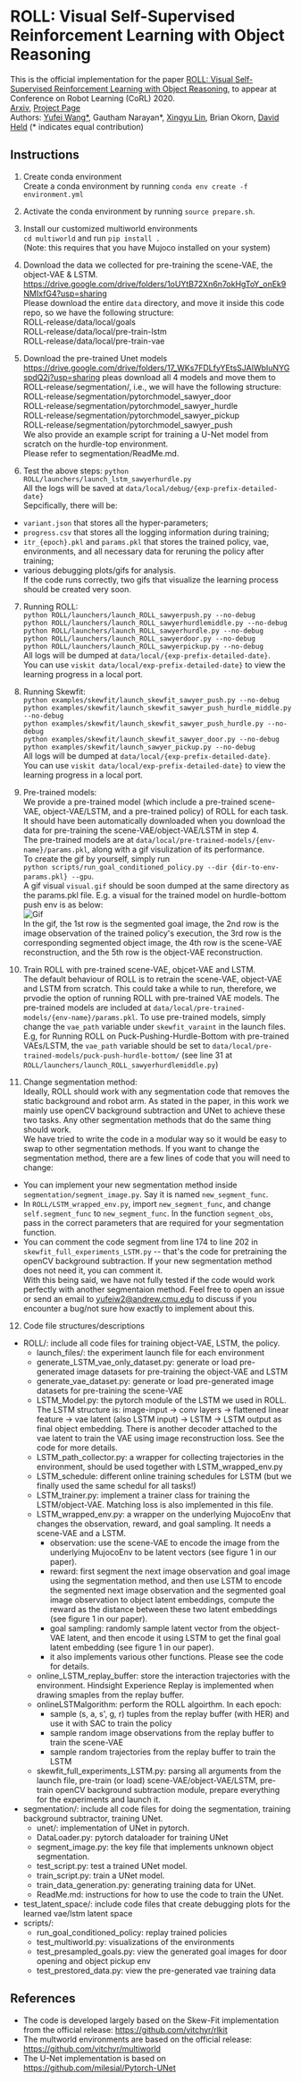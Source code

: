 # ROLL: Visual Self-Supervised Reinforcement Learning with Object Reasoning

This is the official implementation for the paper [ROLL: Visual Self-Supervised Reinforcement Learning with Object Reasoning](https://sites.google.com/andrew.cmu.edu/roll), to appear at Conference on Robot Learning (CoRL) 2020.  
[Arxiv](), [Project Page](https://sites.google.com/andrew.cmu.edu/roll)  
Authors: [Yufei Wang*](https://yufeiwang63.github.io/), Gautham Narayan*, [Xingyu Lin](https://xingyu-lin.github.io/), Brian Okorn, [David Held](https://davheld.github.io/) (* indicates equal contribution)


## Instructions
1. Create conda environment  
Create a conda environment by running `conda env create -f environment.yml`  

2. Activate the conda environment by running `source prepare.sh`.  

3. Install our customized multiworld environments   
`cd multiworld` and run `pip install .`  
(Note: this requires that you have Mujoco installed on your system)

4. Download the data we collected for pre-training the scene-VAE, the object-VAE & LSTM.    
https://drive.google.com/drive/folders/1oUYtB72Xn6n7okHgToY_onEk9NMIxfG4?usp=sharing  
Please download the entire `data` directory, and move it inside this code repo, so we have the following structure:  
ROLL-release/data/local/goals  
ROLL-release/data/local/pre-train-lstm    
ROLL-release/data/local/pre-train-vae    

5. Download the pre-trained Unet models  
https://drive.google.com/drive/folders/17_WKs7FDLfyYEtsSJAIWbIuNYGspdQ2j?usp=sharing 
pleas download all 4 models and move them to ROLL-release/segmentation/, i.e., we will have the following structure:  
ROLL-release/segmentation/pytorchmodel_sawyer_door  
ROLL-release/segmentation/pytorchmodel_sawyer_hurdle  
ROLL-release/segmentation/pytorchmodel_sawyer_pickup  
ROLL-release/segmentation/pytorchmodel_sawyer_push  
We also provide an example script for training a U-Net model from scratch on the hurdle-top environment.  
Please refer to segmentation/ReadMe.md.

6. Test the above steps: `python ROLL/launchers/launch_lstm_sawyerhurdle.py`  
All the logs will be saved at `data/local/debug/{exp-prefix-detailed-date}`  
Sepcifically, there will be:  
- `variant.json` that stores all the hyper-parameters;   
- `progress.csv` that stores all the logging information during training;  
- `itr_{epoch}.pkl` and `params.pkl` that stores the trained policy, vae, environments, and all necessary data for reruning the policy after training;    
- various debugging plots/gifs for analysis.     
If the code runs correctly, two gifs that visualize the learning process should be created very soon.

7. Running ROLL:   
`python ROLL/launchers/launch_ROLL_sawyerpush.py --no-debug`  
`python ROLL/launchers/launch_ROLL_sawyerhurdlemiddle.py --no-debug`  
`python ROLL/launchers/launch_ROLL_sawyerhurdle.py --no-debug`  
`python ROLL/launchers/launch_ROLL_sawyerdoor.py --no-debug`  
`python ROLL/launchers/launch_ROLL_sawyerpickup.py --no-debug`  
All logs will be dumped at `data/local/{exp-prefix-detailed-date}`.  
You can use `viskit data/local/exp-prefix-detailed-date}` to view the learning progress in a local port.

8. Running Skewfit:  
`python examples/skewfit/launch_skewfit_sawyer_push.py --no-debug`  
`python examples/skewfit/launch_skewfit_sawyer_push_hurdle_middle.py --no-debug`  
`python examples/skewfit/launch_skewfit_sawyer_push_hurdle.py --no-debug`  
`python examples/skewfit/launch_skewfit_sawyer_door.py --no-debug`  
`python examples/skewfit/launch_sawyer_pickup.py --no-debug`  
All logs will be dumped at `data/local/{exp-prefix-detailed-date}`.  
You can use `viskit data/local/exp-prefix-detailed-date}` to view the learning progress in a local port.

9. Pre-trained models:  
We provide a pre-trained model (which include a pre-trained scene-VAE, object-VAE/LSTM, and a pre-trained policy) of ROLL for each task. It should have been automatically downloaded when you download the data for pre-training the scene-VAE/object-VAE/LSTM in step 4.  
The pre-trained models are at `data/local/pre-trained-models/{env-name}/params.pkl`, along with a gif visulization of its performance.  
To create the gif by yourself, simply run   
`python scripts/run_goal_conditioned_policy.py --dir {dir-to-env-params.pkl} --gpu`.   
A gif visual `visual.gif` should be soon dumped at the same directory as the params.pkl file. E.g. a visual for the trained model on hurdle-bottom push env is as below:  
![Gif](hurdle-bottom-visual.gif)   
In the gif, the 1st row is the segmented goal image, the 2nd row is the image observation of the trained policy's execution, the 3rd row is the corresponding segmented object image, the 4th row is the scene-VAE reconstruction, and the 5th row is the object-VAE reconstruction.   

10. Train ROLL with pre-trained scene-VAE, objcet-VAE and LSTM.  
The default behaviour of ROLL is to retrain the scene-VAE, object-VAE and LSTM from scratch. This could take a while to run, therefore, we prvodie the option of running ROLL with pre-trained VAE models. The pre-trained models are included at `data/local/pre-trained-models/{env-name}/params.pkl`. To use pre-trained models, simply change the `vae_path` variable under `skewfit_varaint` in the launch files. E.g, for Running ROLL on Puck-Pushing-Hurdle-Bottom with pre-trained VAEs/LSTM, the `vae_path` variable should be set to `data/local/pre-trained-models/puck-push-hurdle-bottom/` (see line 31 at `ROLL/launchers/launch_ROLL_sawyerhurdlemiddle.py`) 

11. Change segmentation method:  
Ideally, ROLL should work with any segmentation code that removes the static background and robot arm. As stated in the paper, in this work we mainly use openCV background subtraction and UNet to achieve these two tasks. Any other segmentation methods that do the same thing should work.  
We have tried to write the code in a modular way so it would be easy to swap to other segmentation methods. If you want to change the segmentation method, there are a few lines of code that you will need to change:
- You can implement your new segmentation method inside `segmentation/segment_image.py`. Say it is named `new_segment_func`.  
- In `ROLL/LSTM_wrapped_env.py`, import `new_segment_func`, and change `self.segment_func` to `new_segment_func`. In the function `segment_obs`, pass in the correct parameters that are required for your segmentation function.  
- You can comment the code segment from line 174 to line 202 in `skewfit_full_experiments_LSTM.py` -- that's the code for pretraining the openCV background subtraction. If your new segmentation method does not need it, you can comment it.  
With this being said, we have not fully tested if the code would work perfectly with another segmentaion method. Feel free to open an issue or send an email to yufeiw2@andrew.cmu.edu to discuss if you encounter a bug/not sure how exactly to implement about this.

12. Code file structures/descriptions  
- ROLL/: include all code files for training object-VAE, LSTM, the policy.
    - launch_files/: the experiment launch file for each environment
    - generate_LSTM_vae_only_dataset.py: generate or load pre-generated image datasets for pre-training the object-VAE and LSTM
    - generate_vae_dataset.py: generate or load pre-generated image datasets for pre-training the scene-VAE
    - LSTM_Model.py: the pytorch module of the LSTM we used in ROLL. The LSTM structure is: image-input -> conv layers -> flattened linear feature -> vae latent (also LSTM input) -> LSTM -> LSTM output as final object embedding. There is another decoder attached to the vae latent to train the VAE using image reconstruction loss.  See the code for more details.      
    - LSTM_path_collector.py: a wrapper for collecting trajectories in the environment, should be used together with LSTM_wrapped_env.py  
    - LSTM_schedule: different online training schedules for LSTM (but we finally used the same schedul for all tasks!)  
    - LSTM_trainer.py: implement a trainer class for training the LSTM/object-VAE. Matching loss is also implemented in this file.  
    - LSTM_wrapped_env.py: a wrapper on the underlying MujocoEnv that changes the observation, reward, and goal sampling. It needs a scene-VAE and a LSTM.  
        - observation: use the scene-VAE to encode the image from the underlying MujocoEnv to be latent vectors (see figure 1 in our paper).
        - reward: first segment the next image observation and goal image using the segmentation method, and then use LSTM to encode the segmented next image observation and the segmented goal image observation to object latent embeddings, compute the reward as the distance between these two latent embeddings (see figure 1 in our paper).  
        - goal sampling: randomly sample latent vector from the object-VAE latent, and then encode it using LSTM to get the final goal latent embedding (see figure 1 in our paper).  
        - it also implements various other functions. Please see the code for details.
    - online_LSTM_replay_buffer: store the interaction trajectories with the environment. Hindsight Experience Replay is implemented when drawing smaples from the replay buffer.  
    - onlineLSTMalgorithm: perform the ROLL algoirthm. In each epoch:
        - sample (s, a, s', g, r) tuples from the replay buffer (with HER) and use it with SAC to train the policy   
        - sample random image observations from the replay buffer to train the scene-VAE  
        - sample random trajectories from the replay buffer to train the LSTM  
    - skewfit_full_experiments_LSTM.py: parsing all arguments from the launch file, pre-train (or load) scene-VAE/object-VAE/LSTM, pre-train openCV background subtraction module, prepare everything for the experiments and launch it.  
- segmentation/: include all code files for doing the segmentation, training background subtractor, training UNet.  
    - unet/: implementation of UNet in pytorch.           
    - DataLoader.py: pytorch dataloader for training UNet  
    - segment_image.py: the key file that implements unknown object segmentation. 
    - test_script.py: test a trained UNet model.
    - train_script.py: train a UNet model.  
    - train_data_generation.py: generating training data for UNet.    
    - ReadMe.md: instructions for how to use the code to train the UNet.
- test_latent_space/: include code files that create debugging plots for the learned vae/lstm latent space
- scripts/:  
    - run_goal_conditioned_policy: replay trained policies  
    - test_multiworld.py: visualizations of the environments   
    - test_presampled_goals.py: view the generated goal images for door opening and object pickup env  
    - test_prestored_data.py: view the pre-generated vae training data  


## References
- The code is developed largely based on the Skew-Fit implementation from the official release: https://github.com/vitchyr/rlkit
- The multworld environments are based on the official release: https://github.com/vitchyr/multiworld
- The U-Net implementation is based on https://github.com/milesial/Pytorch-UNet

